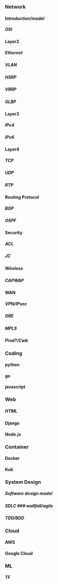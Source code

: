 

### Network

#### Introduction/model
##### OSI

#### Layer2
##### Ethernet

##### VLAN
##### HSRP
##### VRRP
##### GLBP

#### Layer3
##### IPv4
##### IPv6
#### Layer4
##### TCP
##### UDP

##### RTP

#### Routing Protocol
##### BGP
##### OSPF

#### Security
##### ACL
##### JC
##### Wireless
##### CAPWAP
#####
#### WAN
##### VPN/IPsec
##### GRE
##### MPLS
##### Prod?/Cwb


### Coding
#### python
#### go
#### javascript

### Web
##### HTML
#### Django
#### Node.js

### Container
#### Docker
#### Kub

### System Design
##### Software design model
##### SDLC ### wallfall/agile
##### TDD/BDD



### Cloud
#### AWS
#### Google Cloud

### ML
#### TF

